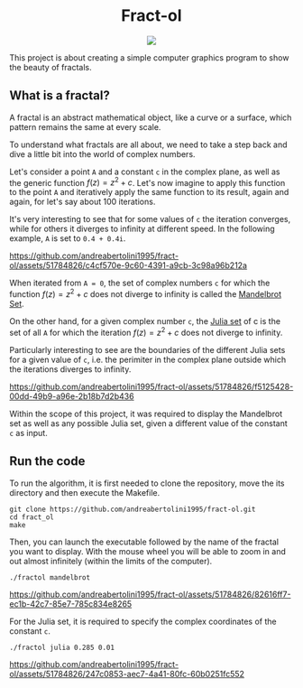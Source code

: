 <h1 align="center"> Fract-ol </h1>

<p align="center">
  <img src="https://github.com/andreabertolini1995/fract-ol/assets/51784826/03869de7-dd10-437d-96ac-36ecdf7192ee" />
</p>

This project is about creating a simple computer graphics program to show the beauty of fractals.

## What is a fractal?

A fractal is an abstract mathematical object, like a curve or a surface, which pattern remains the same at every scale.

To understand what fractals are all about, we need to take a step back and dive a little bit into the world of complex numbers.

Let's consider a point `A` and a constant `c` in the complex plane, as well as the generic function $f(z) = z^2 + c$. 
Let's now imagine to apply this function to the point `A` and iteratively apply the same function to its result, again and again, for let's say about 100 iterations.

It's very interesting to see that for some values of `c` the iteration converges, while for others it diverges to infinity at different speed. In the following example, `A` is set to `0.4 + 0.4i`.

https://github.com/andreabertolini1995/fract-ol/assets/51784826/c4cf570e-9c60-4391-a9cb-3c98a96b212a

When iterated from `A = 0`, the set of complex numbers `c` for which the function $f(z) = z^2 + c$ does not diverge to infinity is called the [Mandelbrot Set](https://en.wikipedia.org/wiki/Mandelbrot_set). 

On the other hand, for a given complex number `c`, the [Julia set](https://en.wikipedia.org/wiki/Julia_set) of c is the set of all `A` for which the iteration $f(z) = z^2 + c$ does not diverge to infinity.

Particularly interesting to see are the boundaries of the different Julia sets for a given value of `c`, i.e. the perimiter in the complex plane outside which the iterations diverges to infinity.

https://github.com/andreabertolini1995/fract-ol/assets/51784826/f5125428-00dd-49b9-a96e-2b18b7d2b436

Within the scope of this project, it was required to display the Mandelbrot set as well as any possible Julia set, given a different value of the constant `c` as input.

## Run the code

To run the algorithm, it is first needed to clone the repository, move the its directory and then execute the Makefile. 
```
git clone https://github.com/andreabertolini1995/fract-ol.git
cd fract_ol
make
```

Then, you can launch the executable followed by the name of the fractal you want to display. With the mouse wheel you will be able to zoom in and out almost infinitely (within the limits of the
computer). 
```
./fractol mandelbrot
```

<!-- https://github.com/andreabertolini1995/fract-ol/assets/51784826/37b33d69-1c9c-4f86-94b1-f0a2130970f7 -->


https://github.com/andreabertolini1995/fract-ol/assets/51784826/82616ff7-ec1b-42c7-85e7-785c834e8265


For the Julia set, it is required to specify the complex coordinates of the constant `c`.
```
./fractol julia 0.285 0.01
```

https://github.com/andreabertolini1995/fract-ol/assets/51784826/247c0853-aec7-4a41-80fc-60b0251fc552

